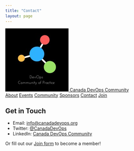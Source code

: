 ```yaml
---
title: "Contact"
layout: page
---
```


<nav class="ortelius-nav">
  <div class="nav-container">
    <a href="index.md" class="nav-logo">
      <img src="assets/logo.png" alt="Canada DevOps Logo" />
      <span>Canada DevOps Community</span>
    </a>
    <div class="nav-links">
      <a href="about.md">About</a>
      <a href="events.md">Events</a>
      <a href="community.md">Community</a>
      <a href="sponsors.md">Sponsors</a>
      <a href="contact.md">Contact</a>
      <a href="join.md" class="nav-cta">Join</a>
    </div>
  </div>
</nav>

<section class="contact-section">
  <h2>Get in Touch</h2>
  <ul>
    <li>Email: <a href="mailto:info@canadadevops.org">info@canadadevops.org</a></li>
    <li>Twitter: <a href="https://twitter.com/CanadaDevOps">@CanadaDevOps</a></li>
    <li>LinkedIn: <a href="https://linkedin.com/company/canadadevops">Canada DevOps Community</a></li>
  </ul>
  <p>Or fill out our <a href="join.md">Join form</a> to become a member!</p>
</section>

